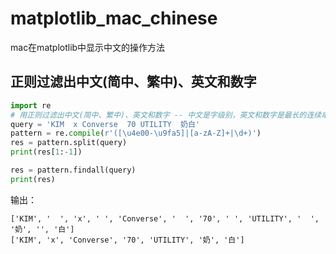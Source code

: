 # matplotlib_mac_chinese
mac在matplotlib中显示中文的操作方法


## 正则过滤出中文(简中、繁中)、英文和数字
```python
import re
# 用正则过滤出中文(简中、繁中)、英文和数字 -- 中文是字级别，英文和数字是最长的连续串。
query = 'KIM  x Converse  70 UTILITY  奶白'
pattern = re.compile(r'([\u4e00-\u9fa5]|[a-zA-Z]+|\d+)') 
res = pattern.split(query)
print(res[1:-1])

res = pattern.findall(query)
print(res)
```

输出：  
```
['KIM', '  ', 'x', ' ', 'Converse', '  ', '70', ' ', 'UTILITY', '  ', '奶', '', '白']
['KIM', 'x', 'Converse', '70', 'UTILITY', '奶', '白']
```
